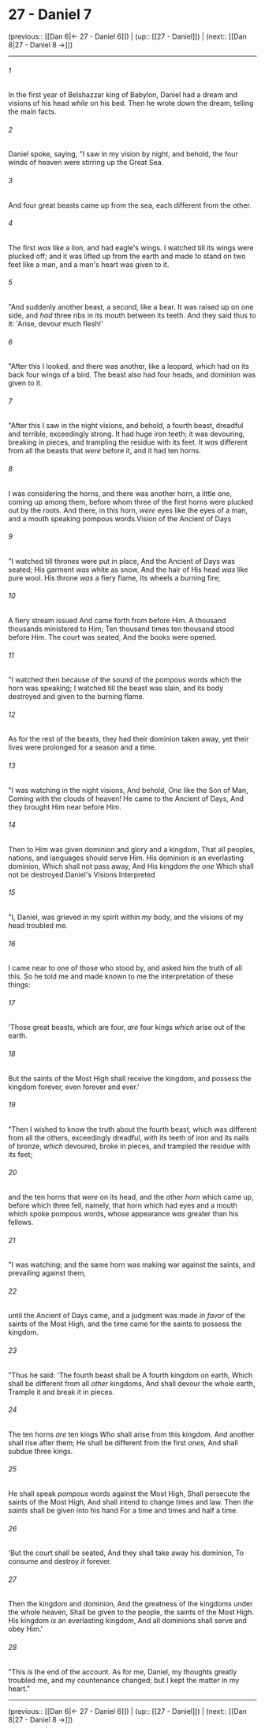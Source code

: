 # 27 - Daniel 7

(previous:: [[Dan 6|← 27 - Daniel 6]]) | (up:: [[27 - Daniel]]) | (next:: [[Dan 8|27 - Daniel 8 →]])

***


###### 1 
In the first year of Belshazzar king of Babylon, Daniel had a dream and visions of his head _while_ on his bed. Then he wrote down the dream, telling the main facts. 

###### 2 
Daniel spoke, saying, "I saw in my vision by night, and behold, the four winds of heaven were stirring up the Great Sea. 

###### 3 
And four great beasts came up from the sea, each different from the other. 

###### 4 
The first _was_ like a lion, and had eagle's wings. I watched till its wings were plucked off; and it was lifted up from the earth and made to stand on two feet like a man, and a man's heart was given to it. 

###### 5 
"And suddenly another beast, a second, like a bear. It was raised up on one side, and _had_ three ribs in its mouth between its teeth. And they said thus to it: 'Arise, devour much flesh!' 

###### 6 
"After this I looked, and there was another, like a leopard, which had on its back four wings of a bird. The beast also had four heads, and dominion was given to it. 

###### 7 
"After this I saw in the night visions, and behold, a fourth beast, dreadful and terrible, exceedingly strong. It had huge iron teeth; it was devouring, breaking in pieces, and trampling the residue with its feet. It _was_ different from all the beasts that _were_ before it, and it had ten horns. 

###### 8 
I was considering the horns, and there was another horn, a little one, coming up among them, before whom three of the first horns were plucked out by the roots. And there, in this horn, _were_ eyes like the eyes of a man, and a mouth speaking pompous words.Vision of the Ancient of Days 

###### 9 
"I watched till thrones were put in place, And the Ancient of Days was seated; His garment _was_ white as snow, And the hair of His head _was_ like pure wool. His throne _was_ a fiery flame, Its wheels a burning fire; 

###### 10 
A fiery stream issued And came forth from before Him. A thousand thousands ministered to Him; Ten thousand times ten thousand stood before Him. The court was seated, And the books were opened. 

###### 11 
"I watched then because of the sound of the pompous words which the horn was speaking; I watched till the beast was slain, and its body destroyed and given to the burning flame. 

###### 12 
As for the rest of the beasts, they had their dominion taken away, yet their lives were prolonged for a season and a time. 

###### 13 
"I was watching in the night visions, And behold, _One_ like the Son of Man, Coming with the clouds of heaven! He came to the Ancient of Days, And they brought Him near before Him. 

###### 14 
Then to Him was given dominion and glory and a kingdom, That all peoples, nations, and languages should serve Him. His dominion _is_ an everlasting dominion, Which shall not pass away, And His kingdom _the one_ Which shall not be destroyed.Daniel's Visions Interpreted 

###### 15 
"I, Daniel, was grieved in my spirit within _my_ body, and the visions of my head troubled me. 

###### 16 
I came near to one of those who stood by, and asked him the truth of all this. So he told me and made known to me the interpretation of these things: 

###### 17 
'Those great beasts, which are four, _are_ four kings _which_ arise out of the earth. 

###### 18 
But the saints of the Most High shall receive the kingdom, and possess the kingdom forever, even forever and ever.' 

###### 19 
"Then I wished to know the truth about the fourth beast, which was different from all the others, exceedingly dreadful, _with_ its teeth of iron and its nails of bronze, _which_ devoured, broke in pieces, and trampled the residue with its feet; 

###### 20 
and the ten horns that _were_ on its head, and the other _horn_ which came up, before which three fell, namely, that horn which had eyes and a mouth which spoke pompous words, whose appearance _was_ greater than his fellows. 

###### 21 
"I was watching; and the same horn was making war against the saints, and prevailing against them, 

###### 22 
until the Ancient of Days came, and a judgment was made _in favor_ of the saints of the Most High, and the time came for the saints to possess the kingdom. 

###### 23 
"Thus he said: 'The fourth beast shall be A fourth kingdom on earth, Which shall be different from all _other_ kingdoms, And shall devour the whole earth, Trample it and break it in pieces. 

###### 24 
The ten horns _are_ ten kings _Who_ shall arise from this kingdom. And another shall rise after them; He shall be different from the first _ones,_ And shall subdue three kings. 

###### 25 
He shall speak _pompous_ words against the Most High, Shall persecute the saints of the Most High, And shall intend to change times and law. Then _the saints_ shall be given into his hand For a time and times and half a time. 

###### 26 
'But the court shall be seated, And they shall take away his dominion, To consume and destroy _it_ forever. 

###### 27 
Then the kingdom and dominion, And the greatness of the kingdoms under the whole heaven, Shall be given to the people, the saints of the Most High. His kingdom _is_ an everlasting kingdom, And all dominions shall serve and obey Him.' 

###### 28 
"This _is_ the end of the account. As for me, Daniel, my thoughts greatly troubled me, and my countenance changed; but I kept the matter in my heart."

***

(previous:: [[Dan 6|← 27 - Daniel 6]]) | (up:: [[27 - Daniel]]) | (next:: [[Dan 8|27 - Daniel 8 →]])
